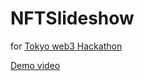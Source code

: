 # NFTSlideshow

for [Tokyo web3 Hackathon](https://tokyo.akindo.io/)

[Demo video](https://twitter.com/koogawa/status/1585223423944712192)
